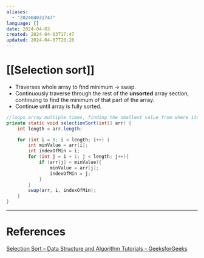 ```yaml
---
aliases:
  - "202404031747"
language: []
date: 2024-04-03
created: 2024-04-03T17:47
updated: 2024-04-07T20:26
---
```

# [[Selection sort]]
- Traverses whole array to find minimum -> swap.
- Continuously traverse through the rest of the **unsorted** array section, continuing to find the minimum of that part of the array.
- Continue until array is fully sorted.


```java
//loops array multiple times, finding the smallest value from where its index is and swapping it
private static void selectionSort(int[] arr) {
	int length = arr.length;

	for (int i = 0; i < length; i++) {
		int minValue = arr[i];
		int indexOfMin = i;
		for (int j = i + 1; j < length; j++){
			if (arr[j] < minValue){
				minValue = arr[j];
				indexOfMin = j;
			}
		}
		swap(arr, i, indexOfMin);
	}
}
```





___
# References
[Selection Sort – Data Structure and Algorithm Tutorials - GeeksforGeeks](https://www.geeksforgeeks.org/selection-sort/)